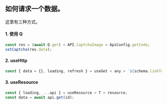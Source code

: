 ## 如何请求一个数据。

这里有三种方式。

#### 1. 使用 Q

```javascript
const res = (await Q.get) < API.CaptchaImage > ApiConfig.getCode;
setCaptcha(res.data);
```

#### 2. useHttp

```javascript
const { data = {}, loading, refresh } = useGet < any > `${schema.linkToUrl}/${id}`;
```

#### 3. useResource

```javascript
const { loading, ...api } = useResource < T > resource;
const data = await api.get(id);
```
